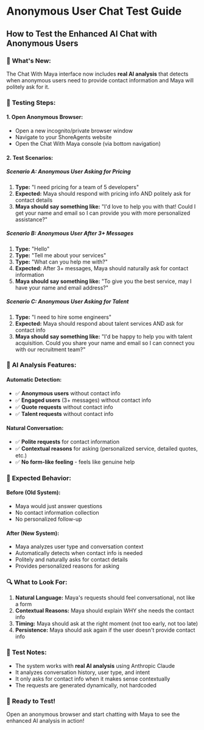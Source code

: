# Anonymous User Chat Test Guide

## How to Test the Enhanced AI Chat with Anonymous Users

### 🎯 **What's New:**
The Chat With Maya interface now includes **real AI analysis** that detects when anonymous users need to provide contact information and Maya will politely ask for it.

### 🧪 **Testing Steps:**

#### **1. Open Anonymous Browser:**
- Open a new incognito/private browser window
- Navigate to your ShoreAgents website
- Open the Chat With Maya console (via bottom navigation)

#### **2. Test Scenarios:**

##### **Scenario A: Anonymous User Asking for Pricing**
1. **Type:** "I need pricing for a team of 5 developers"
2. **Expected:** Maya should respond with pricing info AND politely ask for contact details
3. **Maya should say something like:** "I'd love to help you with that! Could I get your name and email so I can provide you with more personalized assistance?"

##### **Scenario B: Anonymous User After 3+ Messages**
1. **Type:** "Hello"
2. **Type:** "Tell me about your services"
3. **Type:** "What can you help me with?"
4. **Expected:** After 3+ messages, Maya should naturally ask for contact information
5. **Maya should say something like:** "To give you the best service, may I have your name and email address?"

##### **Scenario C: Anonymous User Asking for Talent**
1. **Type:** "I need to hire some engineers"
2. **Expected:** Maya should respond about talent services AND ask for contact info
3. **Maya should say something like:** "I'd be happy to help you with talent acquisition. Could you share your name and email so I can connect you with our recruitment team?"

### 🤖 **AI Analysis Features:**

#### **Automatic Detection:**
- ✅ **Anonymous users** without contact info
- ✅ **Engaged users** (3+ messages) without contact info  
- ✅ **Quote requests** without contact info
- ✅ **Talent requests** without contact info

#### **Natural Conversation:**
- ✅ **Polite requests** for contact information
- ✅ **Contextual reasons** for asking (personalized service, detailed quotes, etc.)
- ✅ **No form-like feeling** - feels like genuine help

### 🎉 **Expected Behavior:**

#### **Before (Old System):**
- Maya would just answer questions
- No contact information collection
- No personalized follow-up

#### **After (New System):**
- Maya analyzes user type and conversation context
- Automatically detects when contact info is needed
- Politely and naturally asks for contact details
- Provides personalized reasons for asking

### 🔍 **What to Look For:**

1. **Natural Language:** Maya's requests should feel conversational, not like a form
2. **Contextual Reasons:** Maya should explain WHY she needs the contact info
3. **Timing:** Maya should ask at the right moment (not too early, not too late)
4. **Persistence:** Maya should ask again if the user doesn't provide contact info

### 📝 **Test Notes:**
- The system works with **real AI analysis** using Anthropic Claude
- It analyzes conversation history, user type, and intent
- It only asks for contact info when it makes sense contextually
- The requests are generated dynamically, not hardcoded

### 🚀 **Ready to Test!**
Open an anonymous browser and start chatting with Maya to see the enhanced AI analysis in action!
